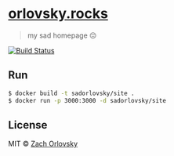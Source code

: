 # [orlovsky.rocks](https://orlovsky.rocks)
> my sad homepage :pensive:

[![Build Status](https://img.shields.io/travis/sadorlovsky/orlovsky.svg?style=flat-square)](https://travis-ci.org/sadorlovsky/orlovsky)

## Run

```bash
$ docker build -t sadorlovsky/site .
$ docker run -p 3000:3000 -d sadorlovsky/site
```

## License

MIT © [Zach Orlovsky](https://orlovsky.rocks)
